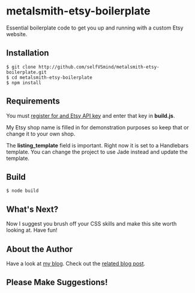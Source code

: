 # metalsmith-etsy-boilerplate
Essential boilerplate code to get you up and running with a custom Etsy website.

## Installation
    $ git clone http://github.com/selfVSmind/metalsmith-etsy-boilerplate.git
    $ cd metalsmith-etsy-boilerplate
    $ npm install
    
## Requirements
You must [register for and Etsy API key](https://www.etsy.com/developers/register) and enter that key in **build.js**.

My Etsy shop name is filled in for demonstration purposes so keep that or change it to your own shop.

The **listing_template** field is important. Right now it is set to a Handlebars template. You can change the project to use Jade instead and update the template.

## Build
    $ node build
    
## What's Next?
Now I suggest you brush off your CSS skills and make this site worth looking at. Have fun!

## About the Author
Have a look at [my blog](http://jasonlambert.io).
Check out the [related blog post](http://jasonlambert.io/articles/metalsmith-etsy-part-2).

## Please Make Suggestions!